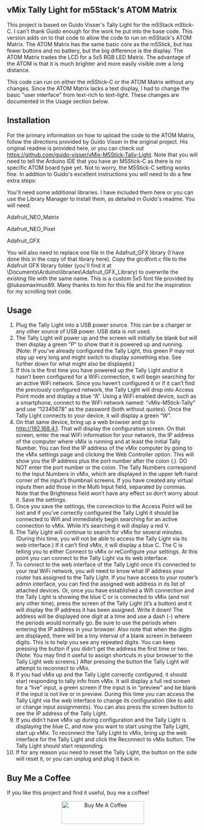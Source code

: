 ## vMix Tally Light for m5Stack's ATOM Matrix

This project is based on Guido Visser's Tally Light for the m5Stack mStick-C.  I can't thank Guido enough for the work he put into the base code.  This version adds on to that code to allow the code to run on m5Stack's ATOM Matrix.  The ATOM Matrix has the same basic core as the m5Stick, but has fewer buttons and no battery, but the big difference is the display.  The ATOM Matrix trades the LCD for a 5x5 RGB LED Matrix.  The advantage of the ATOM is that it is much brighter and more easily visible over a long distance. 

This code can run on either the m5Stick-C or the ATOM Matrix without any changes.  Since the ATOM Matrix lacks a text display, I had to change the basic "user interface" from text-rich to text-light.  These changes are documented in the Usage section below.

## Installation

For the primary information on how to upload the code to the ATOM Matrix, follow the directions provided by Guido Visser in the original project.  His original readme is provided here, or you can check out https://github.com/guido-visser/vMix-M5Stick-Tally-Light.  Note that you will need to tell the Arduino IDE that you have an M5Stick-C as there is no specific ATOM board type yet.  Not to worry, the M5Stick-C setting works fine.  In addition to Guido's excellent instructions you will need to do a few extra steps:

You'll need some additional libraries.  I have included them here or you can use the Library Manager to install them, as detailed in Guido's readme.  You will need:

Adafruit_NEO_Matrix

Adafruit_NEO_Pixel

Adafruit_GFX

You will also need to replace one file in the Adafruit_GFX library (I have done this in the copy of that library here).  Copy the glcdfont.c file to the Adafruit GFX library folder (you'll find it at \Documents\Arduino\libraries\Adafruit_GFX_Library) to overwrite the existing file with the same name.  This is a custom 5x5 font file provided by @lukasmaximus89.  Many thanks to him for this file and for the inspiration for my scrolling text code.

## Usage

1.	Plug the Tally Light into a USB power source.  This can be a charger or any other source of USB power.  USB data is not used.  
2.	The Tally Light will power up and the screen will initially be blank but will then display a green “P” to show that it is powered up and running.  (Note:  If you’ve already configured the Tally Light, this green P may not stay up very long and might switch to display something else.  See further down for what might also be displayed.)
3.	If this is the first time you have powered up the Tally Light and/or it hasn’t been configured for a WiFi connection, it will begin searching for an active WiFi network.  Since you haven’t configured it or if it can’t find the previously configured network, the Tally Light will drop into Access Point mode and display a blue “A”.  Using a WiFi enabled device, such as a smartphone, connect to the WiFi network named: “vMix-M5tick-Tally” and use “12345678” as the password (both without quotes). Once the Tally Light connects to your device, it will display a green “W”.
4.	On that same device, bring up a web browser and go to http://192.168.4.1.  That will display the configuration screen. On that screen, enter the real WiFi information for your network, the IP address of the computer where vMix is running and at least the initial Tally Number.  You can find the IP address of the vMix computer by going to the vMix settings page and clicking the Web Controller option.  This will show you the IP address plus the port number after the colon (:).  DO NOT enter the port number or the colon.  The Tally Numbers correspond to the Input Numbers in vMix, which are displayed in the upper left-hand corner of the input’s thumbnail screens.  If you have created any virtual inputs then add those in the Multi Input field, separated by commas.  Note that the Brightness field won’t have any effect so don’t worry about it.  Save the settings.
5.	Once you save the settings, the connection to the Access Point will be lost and if you’ve correctly configured the Tally Light it should be connected to Wifi and immediately begin searching for an active connection to vMix.  While it’s searching it will display a red V.  
6.	The Tally Light will continue to search for vMix for several minutes.  (During this time, you will not be able to access the Tally Light via its web interface.)  If it can’t find vMix, it will display a blue C.  The C is telling you to either Connect to vMix or reConfigure your settings.  At this point you can connect to the Tally Light via its web interface.
7.	To connect to the web interface of the Tally Light once it’s connected to your real WiFi network, you will need to know what IP address your router has assigned to the Tally Light.  If you have access to your router’s admin interface, you can find the assigned web address in its list of attached devices.  Or, once you have established a Wifi connection and the Tally Light is showing the blue C or is connected to vMix (and not any other time), press the screen of the Tally Light (it’s a button) and it will display the IP address it has been assigned.  Write it down!  The address will be displayed one digit at a time and use a dash (-) where the periods would normally go.  Be sure to use the periods when entering the IP address in your browser.  Also note that when the digits are displayed, there will be a tiny interval of a blank screen in between digits.  This is to help you see any repeated digits.  You can keep pressing the button if you didn’t get the address the first time or two.  (Note:  You may find it useful to assign shortcuts in your browser to the Tally Light web screens.)  After pressing the button the Tally Light will attempt to reconnect to vMix.
8.	If you had vMix up and the Tally Light correctly configured, it should start responding to tally info from vMix.  It will display a full red screen for a “live” input, a green screen if the input is in “preview” and be blank if the input is not live or in preview.  During this time you can access the Tally Light via the web interface to change its configuration (like to add or change input assignments).  You can also press the screen button to see the IP address of the Tally Light.
9.	If you didn’t have vMix up during configuration and the Tally Light is displaying the blue C, and now you want to start using the Tally Light, start up vMix.  To reconnect the Tally Light to vMix, bring up the web interface for the Tally Light and click the Reconnect to vMix button.  The Tally Light should start responding. 
10.	If for any reason you need to reset the Tally Light, the button on the side will reset it, or you can unplug and plug it back in.

## Buy Me a Coffee

If you like this project and find it useful, buy me a coffee!

<div style="text-align: center"><a href="https://www.buymeacoffee.com/MarkGaretz" target="_blank"><img src="https://cdn.buymeacoffee.com/buttons/v2/default-yellow.png" alt="Buy Me A Coffee" style="height: 60px !important;width: 217px !important;" ></a></div>
